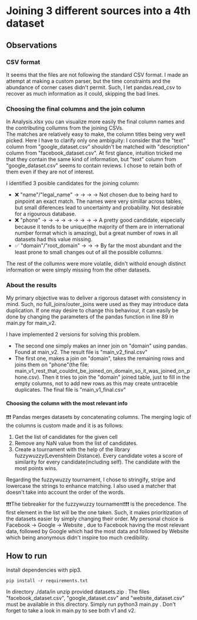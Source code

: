 # Joining 3 different sources into a 4th dataset

## Observations

### CSV format

It seems that the files are not following the standard CSV format.
I made an attempt at making a custom parser, but the time constraints and the abundance of corner cases didn't permit.
Such, I let pandas.read_csv to recover as much information as it could, skipping the bad lines.

### Choosing the final columns and the join column

In Analysis.xlsx you can visualize more easily the final column names and the contributing collumns from the joining CSVs.\
The matches are relatively easy to make, the column titles being very well picked. Here I have to clarify only one ambiguity: I consider that the "text" column from "google_dataset.csv" shouldn't be matched with "description" column from "facebook_dataset.csv". At first glance, intuition tricked me that they contain the same kind of information, but "text" column from "google_dataset.csv" seems to contain
reviews. I chose to retain both of them even if they are not of interest.

I identified 3 posible candidates for the joining column:

-   ❌ "name"/"legal_name" &rarr; &rarr; &rarr; &rarr; Not chosen due to being hard to pinpoint an exact match. The names were very simillar across tables, but small diferences lead to uncertainty and probability. Not desirable for a rigourous database.
-   ❌ "phone" &rarr; &rarr; &rarr; &rarr; &rarr; &rarr; &rarr; &rarr; &rarr; A pretty good candidate, especially because it tends to be unique(the majority of them are in international number format which is amazing), but a great number of rows in all datasets had this value missing.
-   ✅ "domain"/"root_domain" &rarr; &rarr; &rarr; By far the most abundant and the least prone to small changes out of all the possible collumns.

The rest of the collumns were more volatile, didn't withold enough distinct information or were simply missing from the other datasets.

### About the results

My primary objective was to deliver a rigorous dataset with consistency in mind.
Such, no full_joins/outer_joins were used as they may introduce data duplication. If one may desire to change this behaviour,
it can easily be done by changing the parameters of the pandas function in line 89 in main.py for main_v2.

I have implemented 2 versions for solving this problem.

-   The second one simply makes an inner join on "domain" using pandas. Found at main_v2. The result file is "main_v2_final.csv"
-   The first one, makes a join on "domain", takes the remaining rows and joins them on "phone"(the file: main_v1_rest_that_couldnt_be_joined_on_domain_so_it_was_joined_on_phone.csv). Then it tries to join the "domain" joined table, just to fill in the empty columns, not to add new rows as this may create untraceble duplicates. The final file is "main_v1_final.csv"

#### Choosing the column with the most relevant info

❗❗❗ Pandas merges datasets by concatenating columns. The merging logic of the columns is custom made and it is as follows:

1.  Get the list of candidates for the given cell
2.  Remove any NaN value from the list of candidates.
3.  Create a tournament with the help of the library fuzzywuzzy(Levenshtein Distance). Every candidate votes a score of similarity for every candidate(including self). The candidate with the most points wins.

Regarding the fuzzywuzzy tournament, I chose to stringify, stripe and lowercase the strings to enhance matching. I also used a matcher that
doesn't take into account the order of the words.

❗❗❗The tiebreaker for the fuzzywuzzy tournament❗❗❗ is the precedence. The first element in the list will be the one taken. Such, it makes prioritization of the datasets easier by simply changing their order. My personal choice is Facebook &rarr; Google &rarr; Website , due to Facebook having the most relevant data, followed by Google which had the most data and followed by Website which being anonymous didn't inspire too much credibility.

## How to run

Install dependencies with pip3.

    pip install -r requirements.txt

In directory ./data/in unzip provided datasets.zip . The files "facebook_dataset.csv", "google_dataset.csv" and "website_dataset.csv" must be available in this directory.
Simply run python3 main.py . Don't forget to take a look in main.py to see both v1 and v2.
